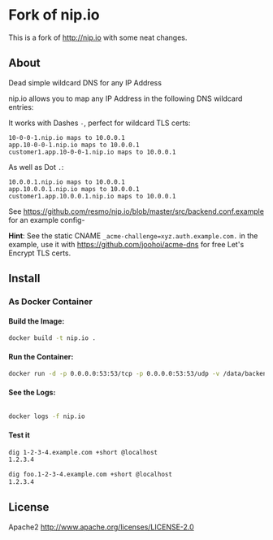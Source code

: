 # Fork of nip.io

This is a fork of http://nip.io with some neat changes.

## About

Dead simple wildcard DNS for any IP Address

nip.io allows you to map any IP Address in the following DNS wildcard entries:

It works with Dashes `-`, perfect for wildcard TLS certs:
~~~
10-0-0-1.nip.io maps to 10.0.0.1
app.10-0-0-1.nip.io maps to 10.0.0.1
customer1.app.10-0-0-1.nip.io maps to 10.0.0.1
~~~

As well as Dot `.`:
~~~
10.0.0.1.nip.io maps to 10.0.0.1
app.10.0.0.1.nip.io maps to 10.0.0.1
customer1.app.10.0.0.1.nip.io maps to 10.0.0.1
~~~

See https://github.com/resmo/nip.io/blob/master/src/backend.conf.example for an example config-

**Hint**: See the static CNAME `_acme-challenge=xyz.auth.example.com.` in the example, use it with https://github.com/joohoi/acme-dns for free Let's Encrypt TLS certs.

## Install

### As Docker Container

#### Build the Image:

```bash
docker build -t nip.io .
```

#### Run the Container:

```bash
docker run -d -p 0.0.0.0:53:53/tcp -p 0.0.0.0:53:53/udp -v /data/backend.conf:/usr/local/bin/backend.conf --name nip.io nip.io
```

#### See the Logs:

```bash

docker logs -f nip.io
```

#### Test it
```bash
dig 1-2-3-4.example.com +short @localhost
1.2.3.4

dig foo.1-2-3-4.example.com +short @localhost
1.2.3.4
```

## License

Apache2 http://www.apache.org/licenses/LICENSE-2.0
